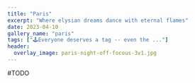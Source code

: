 ```yaml
---
title: "Paris"
excerpt: "Where elysian dreams dance with eternal flames"
date: 2023-04-10
gallery_name: "paris"
tags: ["🕹️Everyone deserves a tag -- even the ..."]
header:
  overlay_image: paris-night-off-focous-3v1.jpg
---
```


#TODO